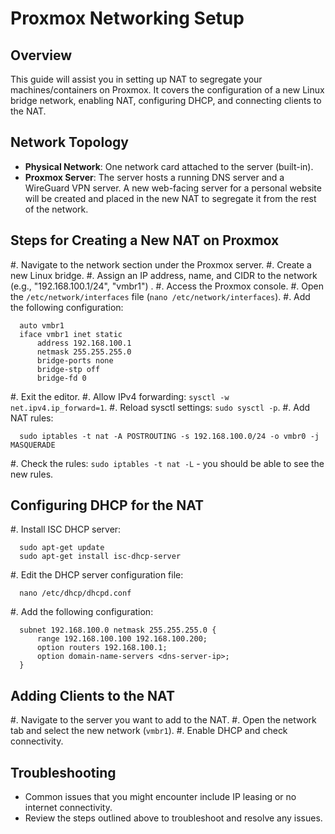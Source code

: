 Proxmox Networking Setup
========================

Overview
--------
This guide will assist you in setting up NAT to segregate your machines/containers on Proxmox. It covers the configuration of a new Linux bridge network, enabling NAT, configuring DHCP, and connecting clients to the NAT.

Network Topology
----------------
- **Physical Network**: One network card attached to the server (built-in).
- **Proxmox Server**: The server hosts a running DNS server and a WireGuard VPN server. A new web-facing server for a personal website will be created and placed in the new NAT to segregate it from the rest of the network.

Steps for Creating a New NAT on Proxmox
----------------------------------------
#. Navigate to the network section under the Proxmox server.
#. Create a new Linux bridge.
#. Assign an IP address, name, and CIDR to the network (e.g., "192.168.100.1/24", "vmbr1") .
#. Access the Proxmox console.
#. Open the ``/etc/network/interfaces`` file (``nano /etc/network/interfaces``).
#. Add the following configuration:



      auto vmbr1
      iface vmbr1 inet static
          address 192.168.100.1
          netmask 255.255.255.0
          bridge-ports none
          bridge-stp off
          bridge-fd 0

#. Exit the editor.
#. Allow IPv4 forwarding: ``sysctl -w net.ipv4.ip_forward=1``.
#. Reload sysctl settings: ``sudo sysctl -p``.
#. Add NAT rules:



      sudo iptables -t nat -A POSTROUTING -s 192.168.100.0/24 -o vmbr0 -j MASQUERADE

#. Check the rules: ``sudo iptables -t nat -L`` - you should be able to see the new rules.

Configuring DHCP for the NAT
-----------------------------
#. Install ISC DHCP server:



      sudo apt-get update
      sudo apt-get install isc-dhcp-server

#. Edit the DHCP server configuration file:



      nano /etc/dhcp/dhcpd.conf

#. Add the following configuration:



      subnet 192.168.100.0 netmask 255.255.255.0 {
          range 192.168.100.100 192.168.100.200;
          option routers 192.168.100.1;
          option domain-name-servers <dns-server-ip>;
      }

Adding Clients to the NAT
-------------------------
#. Navigate to the server you want to add to the NAT.
#. Open the network tab and select the new network (``vmbr1``).
#. Enable DHCP and check connectivity.

Troubleshooting
---------------
- Common issues that you might encounter include IP leasing or no internet connectivity.
- Review the steps outlined above to troubleshoot and resolve any issues.

